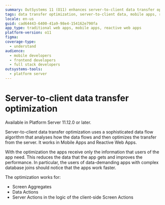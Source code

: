 ```yaml
---
summary: OutSystems 11 (O11) enhances server-to-client data transfer optimization for Mobile and Reactive Web Apps by using a sophisticated data flow algorithm.
tags: data transfer optimization, server-to-client data, mobile apps, reactive web apps, performance improvement
locale: en-us
guid: cad64443-6400-41a9-98e4-154162e790fa
app_type: traditional web apps, mobile apps, reactive web apps
platform-version: o11
figma:
coverage-type:
  - understand
audience:
  - mobile developers
  - frontend developers
  - full stack developers
outsystems-tools:
  - platform server
---
```

# Server-to-client data transfer optimization

<div class="info" markdown="1">

Available in Platform Server 11.12.0 or later.

</div>

Server-to-client data transfer optimization uses a sophisticated data flow algorithm that analyses how the data flows and then optimizes the transfer from the server. It works in Mobile Apps and Reactive Web Apps.

With the optimization the apps receive only the information that users of the app need. This reduces the data that the app gets and improves the performance. In particular, the users of data-demanding apps with complex database joins should notice that the apps work faster.

The optimization works for:

* Screen Aggregates
* Data Actions
* Server Actions in the logic of the client-side Screen Actions

